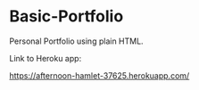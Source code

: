 # Basic-Portfolio

Personal Portfolio using plain HTML.

Link to Heroku app:

https://afternoon-hamlet-37625.herokuapp.com/
